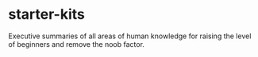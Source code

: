 # starter-kits
Executive summaries of all areas of human knowledge for raising the level of beginners and remove the noob factor.
